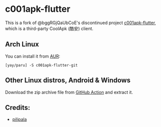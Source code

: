 # c001apk-flutter

This is a fork of @bggRGjQaUbCoE's discontinued project [c001apk-flutter](https://github.com/bggRGjQaUbCoE/c001apk-flutter), which is a third-party CoolApk (酷安) client.

## Arch Linux

You can install it from [AUR](https://aur.archlinux.org/packages/c001apk-flutter-git):

```shell
[yay/paru] -S c001apk-flutter-git
```

## Other Linux distros, Android & Windows

Download the zip archive file from [GitHub Action](https://github.com/Integral-Tech/c001apk-flutter/actions) and extract it.

## Credits:
- [pilipala](https://github.com/guozhigq/pilipala)
